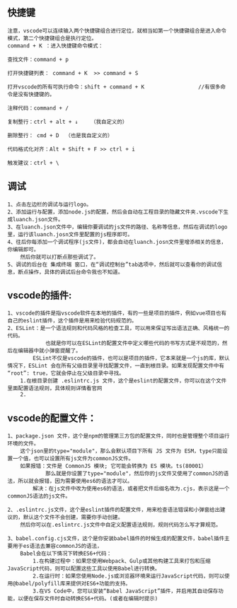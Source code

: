 

## 快捷键
    注意，vscode可以连续输入两个快捷键组合进行定位，就相当如第一个快捷键组合是进入命令模式，第二个快捷键组合是执行定位。
    command + K ：进入快捷键命令模式：

    查找文件：command + p

    打开快捷键列表： command + K  >> command + S

    打开vscode的所有可执行命令：shift + command + K                 //有很多命令是没有快捷键的。
    
    注释代码：command + / 

    复制整行：ctrl + alt + ↓    （我自定义的）

    删除整行： cmd + D  （也是我自定义的）

    代码格式化对齐：Alt + Shift + F >> ctrl + i

    触发建议：ctrl + \


## 调试
    1、点击左边栏的调试与运行logo。
    2、添加运行与配置，添加node.js的配置，然后会自动在工程目录的隐藏文件夹.vscode下生成luanch.json文件。
    3、在luanch.json文件中，编辑你要调试的js文件的路径、名称等信息，然后在调试的logo里，运行该luanch.josn文件里配置的js程序即可。
    4、往后你每添加一个调试程序(js文件)，都会自动在luanch.josn文件里增添相关的信息，你编辑即可。
        然后你就可以打断点那些调试了。
    5、调试的后台在 集成终端 窗口，在“调试控制台”tab选项中，然后就可以查看你的调试信息，断点操作，具体的调试后台命令我也不知道。


## vscode的插件:
    1、vscode的插件是指vscode软件在本地的插件，有的一些是项目的插件，例如vue项目也有自己的eslint插件，这个插件是用来检验代码规范的。
    2、ESLint：是一个语法规则和代码风格的检查工具，可以用来保证写出语法正确、风格统一的代码。
                也就是你可以在ESLint的配置文件中定义哪些代码的书写方式是不规范的，然后在编辑器中就小弹窗提醒了。
            ESLint不仅是vscode的插件，也可以是项目的插件，它本来就是一个js的库，默认情况下，ESLint 会在所有父级目录里寻找配置文件，一直到根目录。如果发现配置文件中有 “root”: true，它就会停止在父级目录中寻找。
        1.在根目录创建 .eslintrc.js 文件，这个是eslint的配置文件，你可以在这个文件里面配置语法规则，具体规则详情看官网
        2.


## vscode的配置文件：

    1、package.json 文件，这个是npm的管理第三方包的配置文件，同时也是管理整个项目运行环境的文件。
        这个json里的type="module"，那么会默认项目下所有 JS 文件为 ESM，type只能设置一个值，也可以设置所有js文件为commonJS文件。
        如果报错：文件是 CommonJS 模块; 它可能会转换为 ES 模块。ts(80001）
                那么就是你设置了type="module"，然后你的js文件又使用了commonJS的语法，所以就会报错，因为需要使用es6的语法才可以。
            解决：在js文件中改为使用es6的语法，或者把文件后缀名改为.cjs，表示这是一个commonJS语法的js文件。

    2、.eslintrc.js文件，这个是eslint插件的配置文件，用来检查语法错误和小弹窗给出建议的，默认这个文件不会创建，需要你手动创建。
        然后你可以在.eslintrc.js文件中自定义配置语法规则，规则代码怎么写才算规范。

    3、babel.config.cjs文件，这个是你安装babel插件的时候生成的配置文件，babel插件主要用于es语法去兼容commonJS的语法，
        Babel会在以下情况下转换ES6+代码：
            1.在构建过程中：如果您使用Webpack、Gulp或其他构建工具来打包和压缩JavaScript代码，则可以配置这些工具以使用Babel进行转换。
            2.在运行时：如果您使用Node.js或浏览器环境来运行JavaScript代码，则可以使用@babel/polyfill库来提供对ES6+功能的支持。
            3.在VS Code中，您可以安装“Babel JavaScript”插件，并启用其自动保存功能，以便在保存文件时自动转换ES6+代码。(或者在编辑时提示)


